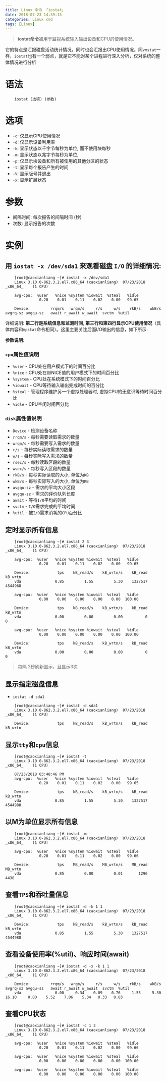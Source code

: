 ```yaml
---
title: Linux 命令 「iostat」
date: 2018-07-23 14:39:13
categories: Linux cmd
tags: [Linux]
---
```


> **iostat命令**被用于监视系统输入输出设备和CPU的使用情况。

<!-- more -->

它的特点是汇报磁盘活动统计情况，同时也会汇报出CPU使用情况。同`vmstat`一样，`iostat`也有一个弱点，就是它不能对某个进程进行深入分析，仅对系统的整体情况进行分析

# 语法

```
    iostat (选项) (参数)
```

# 选项

- `-c`: 仅显示CPU使用情况
- `-d`: 仅显示设备利用率
- `-k`: 显示状态以千字节每秒为单位, 而不使用块每秒
- `-m`: 显示状态以兆字节每秒为单位,
- `-p`: 仅显示块设备和所有被使用的其他分区的状态
- `-t`: 显示每个报告产生的时间
- `-V`: 显示版号并退出
- `-x`: 显示扩展状态

# 参数

- 间隔时间: 每次报告的间隔时间 (秒)
- 次数: 显示报告的次数

# 实例

## 用 `iostat -x /dev/sda1` 来观看磁盘 `I/O` 的详细情况:

```
    [root@caoxianliang ~]# iostat -x /dev/sda1
    Linux 3.10.0-862.3.2.el7.x86_64 (caoxianliang) 	07/23/2018 	_x86_64_	(1 CPU)
    
    avg-cpu:  %user   %nice %system %iowait  %steal   %idle
               0.20    0.01    0.11    0.02    0.00   99.65
    
    Device:         rrqm/s   wrqm/s     r/s     w/s    rkB/s    wkB/s avgrq-sz avgqu-sz   await r_await w_await  svctm  %util
```

详细说明: **第二行是系统信息和监测时间**, **第三行和第四行显示CPU使用情况**（具体内容和`mpstat`命令相同）。这里主要关注后面I/O输出的信息，如下所示:

**参数说明:**

### `cpu`属性值说明

- `%user` - CPU处在用户模式下的时间百分比
- `%nice` - CPU处在带NICE值的用户模式下的时间百分比
- `%system` - CPU处在系统模式下的时间百分比
- `%iowait` - CPU等待输入输出完成时间的百分比
- `%steal` - 管理程序维护另一个虚拟处理器时, 虚拟CPU的无意识等待时间百分比
- `%idle` - CPU空闲时间百分比

### `disk`属性值说明

- `Device` - 检测设备名称
- `rrqm/s` - 每秒需要读取需求的数量
- `wrqm/s` - 每秒需要写入需求的数量
- `r/s` - 每秒实际读取需求的数量
- `w/s` - 每秒实际写入需求的数量
- `rsec/s` - 每秒读取区段的数量
- `wsec/s` - 每秒写入区段的数量
- `rkB/s` - 每秒实际读取的大小, 单位为`KB`
- `wkB/s` - 每秒实际写入的大小, 单位为`KB`
- `avgqu-sz` - 需求的平均大小区段
- `avgqu-sz` - 需求的评价队列长度
- `await` - 等待`I/O`平均的时间
- `svctm` - `I/O`需求完成的平均时间
- `%util` - 被`I/O`需求消耗的`CPU`百分比


## 定时显示所有信息

```
    [root@caoxianliang ~]# iostat 2 3
    Linux 3.10.0-862.3.2.el7.x86_64 (caoxianliang) 	07/23/2018 	_x86_64_	(1 CPU)
    
    avg-cpu:  %user   %nice %system %iowait  %steal   %idle
               0.20    0.01    0.11    0.02    0.00   99.65
    
    Device:            tps    kB_read/s    kB_wrtn/s    kB_read    kB_wrtn
    vda               0.85         1.55         5.30    1327517    4544968
    
    avg-cpu:  %user   %nice %system %iowait  %steal   %idle
               0.00    0.00    0.00    0.00    0.00  100.00
    
    Device:            tps    kB_read/s    kB_wrtn/s    kB_read    kB_wrtn
    vda               0.00         0.00         0.00          0          0
    
    avg-cpu:  %user   %nice %system %iowait  %steal   %idle
               0.00    0.00    0.00    0.00    0.00  100.00
    
    Device:            tps    kB_read/s    kB_wrtn/s    kB_read    kB_wrtn
    vda               0.00         0.00         0.00          0          0
```

> 每隔 2秒刷新显示，且显示3次

## 显示指定磁盘信息

- `iostat -d sda1`

```
    [root@caoxianliang ~]# iostat -d sda1
    Linux 3.10.0-862.3.2.el7.x86_64 (caoxianliang) 	07/23/2018 	_x86_64_	(1 CPU)
    
    Device:            tps    kB_read/s    kB_wrtn/s    kB_read    kB_wrtn
```

## 显示`tty`和`cpu`信息

```
    [root@caoxianliang ~]# iostat -t
    Linux 3.10.0-862.3.2.el7.x86_64 (caoxianliang) 	07/23/2018 	_x86_64_	(1 CPU)
    
    07/23/2018 03:48:46 PM
    avg-cpu:  %user   %nice %system %iowait  %steal   %idle
               0.20    0.01    0.11    0.02    0.00   99.65
    
    Device:            tps    kB_read/s    kB_wrtn/s    kB_read    kB_wrtn
    vda               0.85         1.55         5.30    1327517    4544988
```

## 以M为单位显示所有信息

```
    [root@caoxianliang ~]# iostat -m
    Linux 3.10.0-862.3.2.el7.x86_64 (caoxianliang) 	07/23/2018 	_x86_64_	(1 CPU)
    
    avg-cpu:  %user   %nice %system %iowait  %steal   %idle
               0.20    0.01    0.11    0.02    0.00   99.66
    
    Device:            tps    MB_read/s    MB_wrtn/s    MB_read    MB_wrtn
    vda               0.85         0.00         0.01       1296       4438
```

## 查看`TPS`和吞吐量信息

```
    [root@caoxianliang ~]# iostat -d -k 1 1
    Linux 3.10.0-862.3.2.el7.x86_64 (caoxianliang) 	07/23/2018 	_x86_64_	(1 CPU)
    
    Device:            tps    kB_read/s    kB_wrtn/s    kB_read    kB_wrtn
    vda               0.85         1.55         5.30    1327517    4544988
```

## 查看设备使用率(%util)、响应时间(await)

```
    [root@caoxianliang ~]# iostat -d -x -k 1 1
    Linux 3.10.0-862.3.2.el7.x86_64 (caoxianliang) 	07/23/2018 	_x86_64_	(1 CPU)
    
    Device:         rrqm/s   wrqm/s     r/s     w/s    rkB/s    wkB/s avgrq-sz avgqu-sz   await r_await w_await  svctm  %util
    vda               0.00     0.34    0.09    0.76     1.55     5.30    16.10     0.00    5.52    7.06    5.34   0.33   0.03
```

## 查看CPU状态

```
    [root@caoxianliang ~]# iostat -c 1 3
    Linux 3.10.0-862.3.2.el7.x86_64 (caoxianliang) 	07/23/2018 	_x86_64_	(1 CPU)
    
    avg-cpu:  %user   %nice %system %iowait  %steal   %idle
               0.20    0.01    0.11    0.02    0.00   99.66
    
    avg-cpu:  %user   %nice %system %iowait  %steal   %idle
               0.00    0.00    0.00    0.00    0.00  100.00
    
    avg-cpu:  %user   %nice %system %iowait  %steal   %idle
               0.00    0.00    0.00    0.00    0.00  100.00
```

